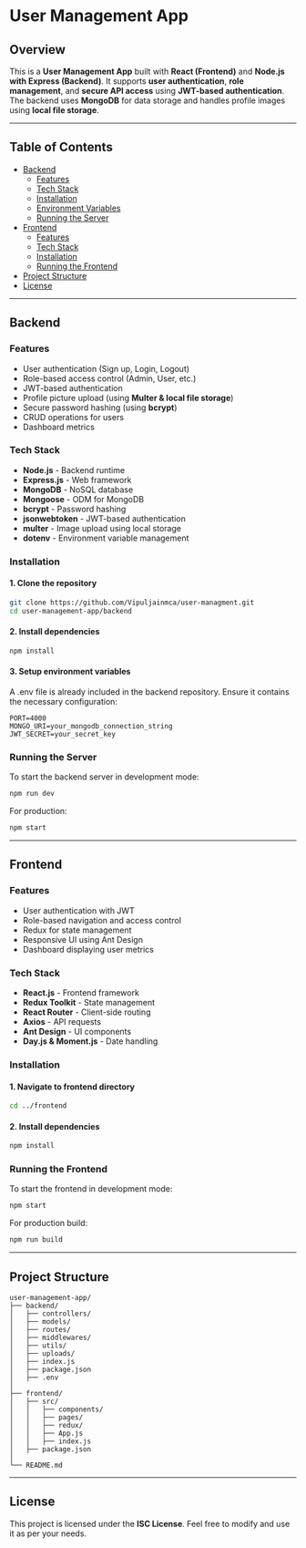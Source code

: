 # User Management App

## Overview

This is a **User Management App** built with **React (Frontend)** and **Node.js with Express (Backend)**. It supports **user authentication**, **role management**, and **secure API access** using **JWT-based authentication**. The backend uses **MongoDB** for data storage and handles profile images using **local file storage**.

---

## Table of Contents

- [Backend](#backend)
  - [Features](#features)
  - [Tech Stack](#tech-stack)
  - [Installation](#installation)
  - [Environment Variables](#environment-variables)
  - [Running the Server](#running-the-server)
- [Frontend](#frontend)
  - [Features](#features-1)
  - [Tech Stack](#tech-stack-1)
  - [Installation](#installation-1)
  - [Running the Frontend](#running-the-frontend)
- [Project Structure](#project-structure)
- [License](#license)

---

## Backend

### Features

- User authentication (Sign up, Login, Logout)
- Role-based access control (Admin, User, etc.)
- JWT-based authentication
- Profile picture upload (using **Multer & local file storage**)
- Secure password hashing (using **bcrypt**)
- CRUD operations for users
- Dashboard metrics

### Tech Stack

- **Node.js** - Backend runtime
- **Express.js** - Web framework
- **MongoDB** - NoSQL database
- **Mongoose** - ODM for MongoDB
- **bcrypt** - Password hashing
- **jsonwebtoken** - JWT-based authentication
- **multer** - Image upload using local storage
- **dotenv** - Environment variable management

### Installation

#### 1. Clone the repository

```sh
git clone https://github.com/Vipuljainmca/user-managment.git
cd user-management-app/backend
```

#### 2. Install dependencies

```sh
npm install
```

#### 3. Setup environment variables

A .env file is already included in the backend repository. Ensure it contains the necessary configuration:

```env
PORT=4000
MONGO_URI=your_mongodb_connection_string
JWT_SECRET=your_secret_key
```

### Running the Server

To start the backend server in development mode:

```sh
npm run dev
```

For production:

```sh
npm start
```

---

## Frontend

### Features

- User authentication with JWT
- Role-based navigation and access control
- Redux for state management
- Responsive UI using Ant Design
- Dashboard displaying user metrics

### Tech Stack

- **React.js** - Frontend framework
- **Redux Toolkit** - State management
- **React Router** - Client-side routing
- **Axios** - API requests
- **Ant Design** - UI components
- **Day.js & Moment.js** - Date handling

### Installation

#### 1. Navigate to frontend directory

```sh
cd ../frontend
```

#### 2. Install dependencies

```sh
npm install
```

### Running the Frontend

To start the frontend in development mode:

```sh
npm start
```

For production build:

```sh
npm run build
```

---

## Project Structure

```
user-management-app/
├── backend/
│   ├── controllers/
│   ├── models/
│   ├── routes/
│   ├── middlewares/
│   ├── utils/
│   ├── uploads/
│   ├── index.js
│   ├── package.json
│   ├── .env
│
├── frontend/
│   ├── src/
│   │   ├── components/
│   │   ├── pages/
│   │   ├── redux/
│   │   ├── App.js
│   │   ├── index.js
│   ├── package.json
│
└── README.md
```

---

## License

This project is licensed under the **ISC License**. Feel free to modify and use it as per your needs.

